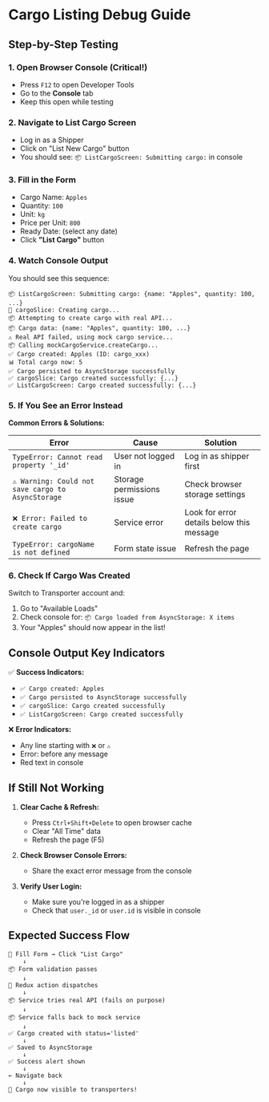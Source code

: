 # Cargo Listing Debug Guide

## Step-by-Step Testing

### 1. **Open Browser Console** (Critical!)

- Press `F12` to open Developer Tools
- Go to the **Console** tab
- Keep this open while testing

### 2. **Navigate to List Cargo Screen**

- Log in as a Shipper
- Click on "List New Cargo" button
- You should see: `📦 ListCargoScreen: Submitting cargo:` in console

### 3. **Fill in the Form**

- Cargo Name: `Apples`
- Quantity: `100`
- Unit: `kg`
- Price per Unit: `800`
- Ready Date: (select any date)
- Click **"List Cargo"** button

### 4. **Watch Console Output**

You should see this sequence:

```
📦 ListCargoScreen: Submitting cargo: {name: "Apples", quantity: 100, ...}
🎯 cargoSlice: Creating cargo...
📦 Attempting to create cargo with real API...
📦 Cargo data: {name: "Apples", quantity: 100, ...}
⚠️ Real API failed, using mock cargo service...
📦 Calling mockCargoService.createCargo...
✅ Cargo created: Apples (ID: cargo_xxx)
📊 Total cargo now: 5
✅ Cargo persisted to AsyncStorage successfully
✅ cargoSlice: Cargo created successfully: {...}
✅ ListCargoScreen: Cargo created successfully: {...}
```

### 5. **If You See an Error Instead**

**Common Errors & Solutions:**

| Error                                              | Cause                     | Solution                                  |
| -------------------------------------------------- | ------------------------- | ----------------------------------------- |
| `TypeError: Cannot read property '_id'`            | User not logged in        | Log in as shipper first                   |
| `⚠️ Warning: Could not save cargo to AsyncStorage` | Storage permissions issue | Check browser storage settings            |
| `❌ Error: Failed to create cargo`                 | Service error             | Look for error details below this message |
| `TypeError: cargoName is not defined`              | Form state issue          | Refresh the page                          |

### 6. **Check If Cargo Was Created**

Switch to Transporter account and:

1. Go to "Available Loads"
2. Check console for: `📦 Cargo loaded from AsyncStorage: X items`
3. Your "Apples" should now appear in the list!

## Console Output Key Indicators

✅ **Success Indicators:**

- `✅ Cargo created: Apples`
- `✅ Cargo persisted to AsyncStorage successfully`
- `✅ cargoSlice: Cargo created successfully`
- `✅ ListCargoScreen: Cargo created successfully`

❌ **Error Indicators:**

- Any line starting with `❌` or `⚠️`
- Error: before any message
- Red text in console

## If Still Not Working

1. **Clear Cache & Refresh:**

   - Press `Ctrl+Shift+Delete` to open browser cache
   - Clear "All Time" data
   - Refresh the page (F5)

2. **Check Browser Console Errors:**

   - Share the exact error message from the console

3. **Verify User Login:**
   - Make sure you're logged in as a shipper
   - Check that `user._id` or `user.id` is visible in console

## Expected Success Flow

```
🚀 Fill Form → Click "List Cargo"
    ↓
📦 Form validation passes
    ↓
🎯 Redux action dispatches
    ↓
📦 Service tries real API (fails on purpose)
    ↓
📦 Service falls back to mock service
    ↓
✅ Cargo created with status='listed'
    ↓
✅ Saved to AsyncStorage
    ↓
✅ Success alert shown
    ↓
← Navigate back
    ↓
🎉 Cargo now visible to transporters!
```
